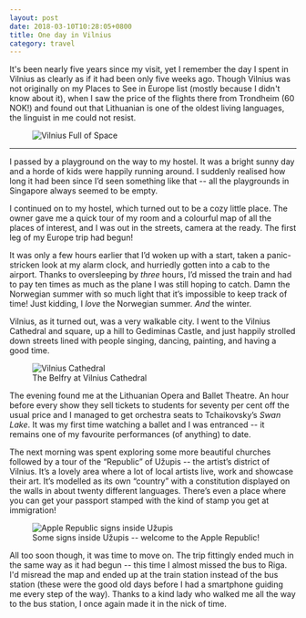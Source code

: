 ```yaml
---
layout: post
date: 2018-03-10T10:28:05+0800
title: One day in Vilnius
category: travel
---
```


It's been nearly five years since my visit, yet I remember the day I spent in
Vilnius as clearly as if it had been only five weeks ago. Though Vilnius was
not originally on my Places to See in Europe list (mostly because I didn't know
about it), when I saw the price of the flights there from Trondheim (60 NOK!)
and found out that Lithuanian is one of the oldest living languages, the
linguist in me could not resist.

<figure>
	<img data-action="zoom"
		src="https://c1.staticflickr.com/5/4796/40709526371_ead1effcdd_h.jpg"
		srcset="https://c1.staticflickr.com/5/4796/40709526371_ead1effcdd_h.jpg
		1600w, https://c1.staticflickr.com/5/4796/40709526371_76ce7302b5_c.jpg
		800w, https://c1.staticflickr.com/5/4796/40709526371_76ce7302b5.jpg
		500w"
		alt="Vilnius Full of Space">
</figure>

***

I passed by a playground on the way to my hostel. It was a bright sunny day and
a horde of kids were happily running around. I suddenly realised how long it
had been since I’d seen something like that -- all the playgrounds in Singapore
always seemed to be empty.

I continued on to my hostel, which turned out to be a cozy little place. The
owner gave me a quick tour of my room and a colourful map of all the places of
interest, and I was out in the streets, camera at the ready. The first leg of
my Europe trip had begun!

It was only a few hours earlier that I’d woken up with a start, taken a
panic-stricken look at my alarm clock, and hurriedly gotten into a cab to the
airport. Thanks to oversleeping by _three_ hours, I’d missed the train and had
to pay ten times as much as the plane I was still hoping to catch. Damn the
Norwegian summer with so much light that it’s impossible to keep track of time!
Just kidding, I _love_ the Norwegian summer. _And_ the winter.

Vilnius, as it turned out, was a very walkable city. I went to the Vilnius
Cathedral and square, up a hill to Gediminas Castle, and just happily strolled
down streets lined with people singing, dancing, painting, and having a good
time.

<figure>
	<img data-action="zoom"
		src="https://c1.staticflickr.com/5/4776/40709528481_4fabf4b085_h.jpg"
		srcset="https://c1.staticflickr.com/5/4776/40709528481_4fabf4b085_h.jpg
		1600w, https://c1.staticflickr.com/5/4776/40709528481_de92daae17_c.jpg
		800w, https://c1.staticflickr.com/5/4776/40709528481_de92daae17.jpg
		500w"
		alt="Vilnius Cathedral">
	<figcaption>The Belfry at Vilnius Cathedral</figcaption>
</figure>

The evening found me at the Lithuanian Opera and Ballet Theatre. An hour before
every show they sell tickets to students for seventy per cent off the usual
price and I managed to get orchestra seats to Tchaikovsky’s _Swan Lake_. It was
my first time watching a ballet and I was entranced -- it remains one of my
favourite performances (of anything) to date.

The next morning was spent exploring some more beautiful churches followed by a
tour of the “Republic” of Užupis -- the artist’s district of Vilnius. It’s a
lovely area where a lot of local artists live, work and showcase their art.
It’s modelled as its own “country” with a constitution displayed on the walls
in about twenty different languages. There’s even a place where you can get
your passport stamped with the kind of stamp you get at immigration!

<figure>
	<img data-action="zoom"
		src="https://c1.staticflickr.com/5/4785/40709530561_89137e2685_o.jpg"
		srcset="https://c1.staticflickr.com/5/4785/40709530561_89137e2685_o.jpg
		1354w, https://c1.staticflickr.com/5/4785/40709530561_f075d42963_c.jpg
		800w, https://c1.staticflickr.com/5/4785/40709530561_f075d42963.jpg
		500w"
		alt="Apple Republic signs inside Užupis">
	<figcaption>Some signs inside Užupis -- welcome to the Apple Republic!</figcaption>
</figure>

All too soon though, it was time to move on. The trip fittingly ended much in
the same way as it had begun -- this time I almost missed the bus to Riga. I'd
misread the map and ended up at the train station instead of the bus station
(these were the good old days before I had a smartphone guiding me every step
of the way). Thanks to a kind lady who walked me all the way to the bus
station, I once again made it in the nick of time.
